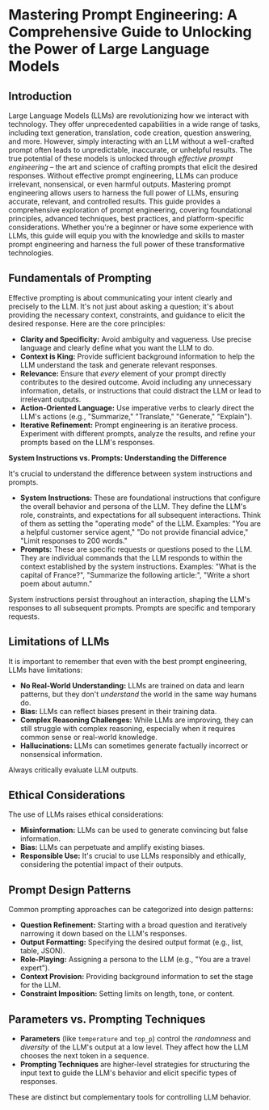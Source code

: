 # Mastering Prompt Engineering: A Comprehensive Guide to Unlocking the Power of Large Language Models

## Introduction

Large Language Models (LLMs) are revolutionizing how we interact with technology. They offer unprecedented capabilities in a wide range of tasks, including text generation, translation, code creation, question answering, and more. However, simply interacting with an LLM without a well-crafted prompt often leads to unpredictable, inaccurate, or unhelpful results. The true potential of these models is unlocked through *effective prompt engineering* – the art and science of crafting prompts that elicit the desired responses. Without effective prompt engineering, LLMs can produce irrelevant, nonsensical, or even harmful outputs. Mastering prompt engineering allows users to harness the full power of LLMs, ensuring accurate, relevant, and controlled results. This guide provides a comprehensive exploration of prompt engineering, covering foundational principles, advanced techniques, best practices, and platform-specific considerations. Whether you're a beginner or have some experience with LLMs, this guide will equip you with the knowledge and skills to master prompt engineering and harness the full power of these transformative technologies.

## Fundamentals of Prompting

Effective prompting is about communicating your intent clearly and precisely to the LLM. It's not just about asking a question; it's about providing the necessary context, constraints, and guidance to elicit the desired response. Here are the core principles:

*   **Clarity and Specificity:** Avoid ambiguity and vagueness. Use precise language and clearly define what you want the LLM to do.
*   **Context is King:** Provide sufficient background information to help the LLM understand the task and generate relevant responses.
*   **Relevance:** Ensure that *every* element of your prompt directly contributes to the desired outcome. Avoid including any unnecessary information, details, or instructions that could distract the LLM or lead to irrelevant outputs.
*   **Action-Oriented Language:** Use imperative verbs to clearly direct the LLM's actions (e.g., "Summarize," "Translate," "Generate," "Explain").
*   **Iterative Refinement:** Prompt engineering is an iterative process. Experiment with different prompts, analyze the results, and refine your prompts based on the LLM's responses.

**System Instructions vs. Prompts: Understanding the Difference**

It's crucial to understand the difference between system instructions and prompts.

*   **System Instructions:** These are foundational instructions that configure the overall behavior and persona of the LLM. They define the LLM's role, constraints, and expectations for all subsequent interactions. Think of them as setting the "operating mode" of the LLM. Examples: "You are a helpful customer service agent," "Do not provide financial advice," "Limit responses to 200 words."
*   **Prompts:** These are specific requests or questions posed to the LLM. They are individual commands that the LLM responds to within the context established by the system instructions. Examples: "What is the capital of France?", "Summarize the following article:", "Write a short poem about autumn."

System instructions persist throughout an interaction, shaping the LLM's responses to all subsequent prompts. Prompts are specific and temporary requests.

## Limitations of LLMs

It is important to remember that even with the best prompt engineering, LLMs have limitations:

*   **No Real-World Understanding:** LLMs are trained on data and learn patterns, but they don't *understand* the world in the same way humans do.
*   **Bias:** LLMs can reflect biases present in their training data.
*   **Complex Reasoning Challenges:** While LLMs are improving, they can still struggle with complex reasoning, especially when it requires common sense or real-world knowledge.
*   **Hallucinations:** LLMs can sometimes generate factually incorrect or nonsensical information.

Always critically evaluate LLM outputs.

## Ethical Considerations

The use of LLMs raises ethical considerations:

*   **Misinformation:** LLMs can be used to generate convincing but false information.
*   **Bias:** LLMs can perpetuate and amplify existing biases.
*   **Responsible Use:**  It's crucial to use LLMs responsibly and ethically, considering the potential impact of their outputs.

## Prompt Design Patterns

Common prompting approaches can be categorized into design patterns:

*   **Question Refinement:** Starting with a broad question and iteratively narrowing it down based on the LLM's responses.
*   **Output Formatting:** Specifying the desired output format (e.g., list, table, JSON).
*   **Role-Playing:** Assigning a persona to the LLM (e.g., "You are a travel expert").
*   **Context Provision:** Providing background information to set the stage for the LLM.
*   **Constraint Imposition:** Setting limits on length, tone, or content.

## Parameters vs. Prompting Techniques

*   **Parameters** (like `temperature` and `top_p`) control the *randomness* and *diversity* of the LLM's output at a low level. They affect how the LLM chooses the next token in a sequence.
*   **Prompting Techniques** are higher-level strategies for structuring the input text to guide the LLM's behavior and elicit specific types of responses.

These are distinct but complementary tools for controlling LLM behavior.